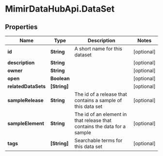 # MimirDataHubApi.DataSet

## Properties
Name | Type | Description | Notes
------------ | ------------- | ------------- | -------------
**id** | **String** | A short name for this dataset | [optional] 
**description** | **String** |  | [optional] 
**owner** | **String** |  | [optional] 
**open** | **Boolean** |  | [optional] 
**relatedDataSets** | **[String]** |  | [optional] 
**sampleRelease** | **String** | The id of a release that contains a sample of this data set | [optional] 
**sampleElement** | **String** | The id of an element in that release that contains the data for a sample | [optional] 
**tags** | **[String]** | Searchable terms for this data set | [optional] 


